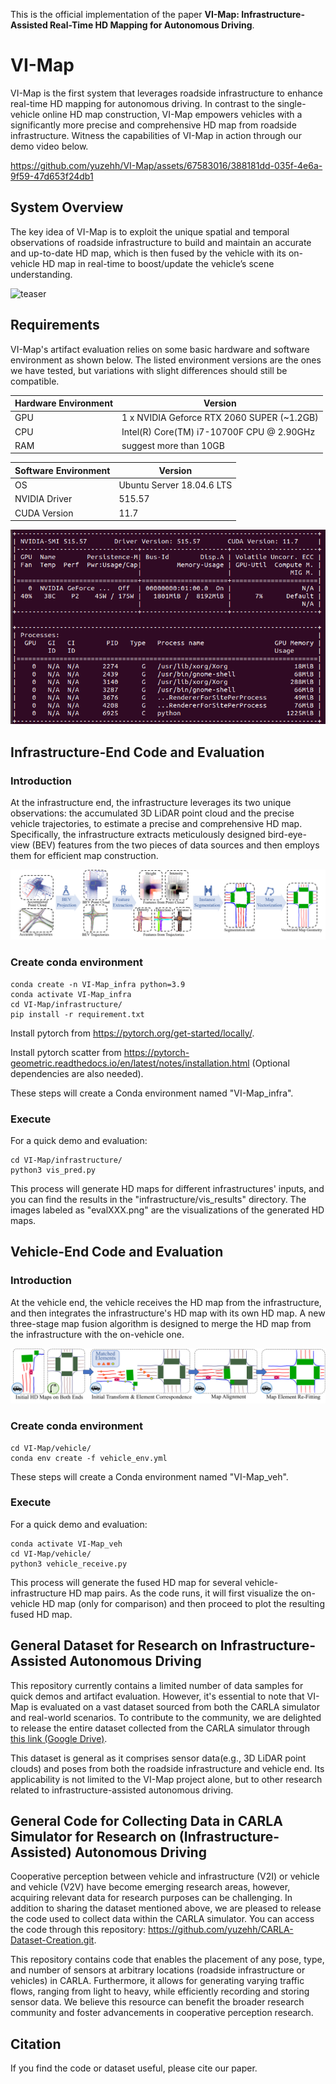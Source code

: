 This is the official implementation of the paper **VI-Map: Infrastructure-Assisted Real-Time HD Mapping for Autonomous Driving**. 

# VI-Map

VI-Map is the first system that leverages roadside infrastructure to enhance real-time HD mapping for autonomous driving. In contrast to the single-vehicle online HD map construction, VI-Map empowers vehicles with a significantly more precise and comprehensive HD map from roadside infrastructure. Witness the capabilities of VI-Map in action through our demo video below. 

https://github.com/yuzehh/VI-Map/assets/67583016/388181dd-035f-4e6a-9f59-47d653f24db1

## System Overview

The key idea of VI-Map is to exploit the unique spatial and temporal observations of roadside infrastructure to build and maintain an accurate and up-to-date HD map, which is then fused by the vehicle with its on-vehicle HD map in real-time to boost/update the vehicle’s scene understanding. 

![teaser](https://github.com/yuzehh/VI-Map/blob/master/images/teaser.png)

## Requirements
VI-Map's artifact evaluation relies on some basic hardware and software environment as shown below. The listed environment versions are the ones we have tested, but variations with slight differences should still be compatible.

| Hardware Environment  | Version |
| ------------- | ------------- |
| GPU  | 1 x NVIDIA Geforce RTX 2060 SUPER (~1.2GB) |
| CPU | Intel(R) Core(TM) i7-10700F CPU @ 2.90GHz |
| RAM | suggest more than 10GB |

| Software Environment  | Version |
| ------------- | ------------- |
| OS  | Ubuntu Server 18.04.6 LTS |
| NVIDIA Driver  | 515.57  |
| CUDA Version  | 11.7  |

![nvidia-smi](https://github.com/yuzehh/VI-Map/blob/master/images/nvidia-smi.png)


## Infrastructure-End Code and Evaluation

### Introduction 

At the infrastructure end, the infrastructure leverages its two unique observations: the accumulated 3D LiDAR point cloud and the precise vehicle trajectories, to estimate a precise and comprehensive HD map. Specifically, the infrastructure extracts meticulously designed bird-eye-view (BEV) features from the two pieces of data sources and then employs them for efficient map construction.

![infra](https://github.com/yuzehh/VI-Map/blob/master/images/infra_pipline.png)

### Create conda environment
```
conda create -n VI-Map_infra python=3.9
conda activate VI-Map_infra
cd VI-Map/infrastructure/
pip install -r requirement.txt
```
Install pytorch from https://pytorch.org/get-started/locally/.

Install pytorch scatter from https://pytorch-geometric.readthedocs.io/en/latest/notes/installation.html (Optional dependencies are also needed).

These steps will create a Conda environment named "VI-Map_infra".

### Execute
For a quick demo and evaluation:
```
cd VI-Map/infrastructure/
python3 vis_pred.py 
```
This process will generate HD maps for different infrastructures' inputs, and you can find the results in the "infrastructure/vis_results" directory. The images labeled as "evalXXX.png" are the visualizations of the generated HD maps.


## Vehicle-End Code and Evaluation

### Introduction 

At the vehicle end, the vehicle receives the HD map from the infrastructure, and then integrates the infrastructure's HD map with its own HD map. A new
three-stage map fusion algorithm is designed to merge the HD map from the infrastructure with the on-vehicle one.

![veh](https://github.com/yuzehh/VI-Map/blob/master/images/veh_pipline.png)

### Create conda environment
```
cd VI-Map/vehicle/
conda env create -f vehicle_env.yml
```
These steps will create a Conda environment named "VI-Map_veh".

### Execute
For a quick demo and evaluation:
```
conda activate VI-Map_veh
cd VI-Map/vehicle/
python3 vehicle_receive.py 
```
This process will generate the fused HD map for several vehicle-infrastructure HD map pairs. As the code runs, it will first visualize the on-vehicle HD map (only for comparison) and then proceed to plot the resulting fused HD map.

## General Dataset for Research on Infrastructure-Assisted Autonomous Driving

This repository currently contains a limited number of data samples for quick demos and artifact evaluation. However, it's essential to note that VI-Map is evaluated on a vast dataset sourced from both the CARLA simulator and real-world scenarios. To contribute to the community, we are delighted to release the entire dataset collected from the CARLA simulator through [this link (Google Drive)](https://drive.google.com/file/d/1xwg10Ueju2GhR2QSmSOABKSzGI0vIuxd/view?usp=sharing). 

This dataset is general as it comprises sensor data(e.g., 3D LiDAR point clouds) and poses from both the roadside infrastructure and vehicle end. Its applicability is not limited to the VI-Map project alone, but to other research related to infrastructure-assisted autonomous driving.

## General Code for Collecting Data in CARLA Simulator for Research on (Infrastructure-Assisted) Autonomous Driving
Cooperative perception between vehicle and infrastructure (V2I) or vehicle and vehicle (V2V) have become emerging research areas, however, acquiring relevant data for research purposes can be challenging. In addition to sharing the dataset mentioned above, we are pleased to release the code used to collect data within the CARLA simulator. You can access the code through this repository: https://github.com/yuzehh/CARLA-Dataset-Creation.git.

This repository contains code that enables the placement of any pose, type, and number of sensors at arbitrary locations (roadside infrastructure or vehicles) in CARLA. Furthermore, it allows for generating varying traffic flows, ranging from light to heavy, while efficiently recording and storing sensor data. We believe this resource can benefit the broader research community and foster advancements in cooperative perception research.

## Citation
If you find the code or dataset useful, please cite our paper.
